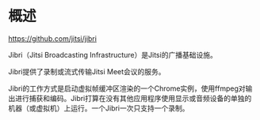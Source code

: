 # 概述

https://github.com/jitsi/jibri

Jibri（Jitsi Broadcasting Infrastructure）是Jitsi的广播基础设施。

Jibri提供了录制或流式传输Jitsi Meet会议的服务。

Jibri的工作方式是启动虚拟帧缓冲区渲染的一个Chrome实例，使用ffmpeg对输出进行捕获和编码。Jibri打算在没有其他应用程序使用显示或音频设备的单独的机器（或虚拟机）上运行。一个Jibri一次只支持一个录制。
